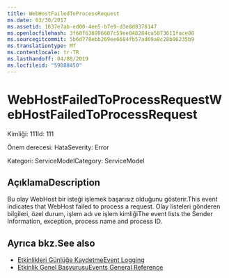 ```yaml
---
title: WebHostFailedToProcessRequest
ms.date: 03/30/2017
ms.assetid: 1637e7ab-ed00-4ee5-b7e9-d3e8d8376147
ms.openlocfilehash: 3f60f636996607c59ee048284ca5073611face88
ms.sourcegitcommit: 5b6d778ebb269ee6684fb57ad69a8c28b06235b9
ms.translationtype: MT
ms.contentlocale: tr-TR
ms.lasthandoff: 04/08/2019
ms.locfileid: "59088450"
---
```

# <a name="webhostfailedtoprocessrequest"></a><span data-ttu-id="c45fa-102">WebHostFailedToProcessRequest</span><span class="sxs-lookup"><span data-stu-id="c45fa-102">WebHostFailedToProcessRequest</span></span>
<span data-ttu-id="c45fa-103">Kimliği: 111</span><span class="sxs-lookup"><span data-stu-id="c45fa-103">Id: 111</span></span>  
  
 <span data-ttu-id="c45fa-104">Önem derecesi: Hata</span><span class="sxs-lookup"><span data-stu-id="c45fa-104">Severity: Error</span></span>  
  
 <span data-ttu-id="c45fa-105">Kategori: ServiceModel</span><span class="sxs-lookup"><span data-stu-id="c45fa-105">Category: ServiceModel</span></span>  
  
## <a name="description"></a><span data-ttu-id="c45fa-106">Açıklama</span><span class="sxs-lookup"><span data-stu-id="c45fa-106">Description</span></span>  
 <span data-ttu-id="c45fa-107">Bu olay WebHost bir isteği işlemek başarısız olduğunu gösterir.</span><span class="sxs-lookup"><span data-stu-id="c45fa-107">This event indicates that WebHost failed to process a request.</span></span> <span data-ttu-id="c45fa-108">Olay listeleri gönderen bilgileri, özel durum, işlem adı ve işlem kimliği</span><span class="sxs-lookup"><span data-stu-id="c45fa-108">The event lists the Sender Information, exception, process name and process ID.</span></span>  
  
## <a name="see-also"></a><span data-ttu-id="c45fa-109">Ayrıca bkz.</span><span class="sxs-lookup"><span data-stu-id="c45fa-109">See also</span></span>

- [<span data-ttu-id="c45fa-110">Etkinlikleri Günlüğe Kaydetme</span><span class="sxs-lookup"><span data-stu-id="c45fa-110">Event Logging</span></span>](../../../../../docs/framework/wcf/diagnostics/event-logging/index.md)
- [<span data-ttu-id="c45fa-111">Etkinlik Genel Başvurusu</span><span class="sxs-lookup"><span data-stu-id="c45fa-111">Events General Reference</span></span>](../../../../../docs/framework/wcf/diagnostics/event-logging/events-general-reference.md)
